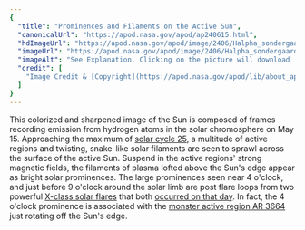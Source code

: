 ```yaml
---
{
  "title": "Prominences and Filaments on the Active Sun",
  "canonicalUrl": "https://apod.nasa.gov/apod/ap240615.html",
  "hdImageUrl": "https://apod.nasa.gov/apod/image/2406/Halpha_sondergaard.jpg",
  "imageUrl": "https://apod.nasa.gov/apod/image/2406/Halpha_sondergaard1024.jpg",
  "imageAlt": "See Explanation. Clicking on the picture will download  the highest resolution version available.",
  "credit": [
    "Image Credit & [Copyright](https://apod.nasa.gov/apod/lib/about_apod.html#srapply): Steen Søndergaard"
  ]
}
---
```


This colorized and sharpened image of the Sun is composed of frames recording emission from hydrogen atoms in the solar chromosphere on May 15. Approaching the maximum of [solar cycle 25](https://www.nasa.gov/missions/sdo/what-will-solar-cycle-25-look-like/), a multitude of active regions and twisting, snake-like solar filaments are seen to sprawl across the surface of the active Sun. Suspend in the active regions' strong magnetic fields, the filaments of plasma lofted above the Sun's edge appear as bright solar prominences. The large prominences seen near 4 o'clock, and just before 9 o'clock around the solar limb are post flare loops from two powerful [X-class solar flares](https://svs.gsfc.nasa.gov/10109/) that both [occurred on that day](https://svs.gsfc.nasa.gov/14593). In fact, the 4 o'clock prominence is associated with the [monster active region AR 3664](https://apod.nasa.gov/apod/ap240515.html) just rotating off the Sun's edge.
